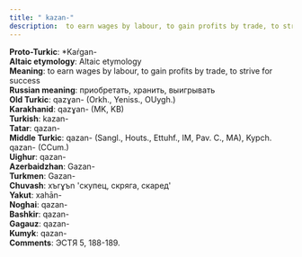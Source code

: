 ```yaml
---
title: " kazan-"
description:  to earn wages by labour, to gain profits by trade, to strive for success
---
```


<strong>Proto-Turkic</strong>:  *Kaŕgan-<br>
<strong>Altaic etymology</strong>:  Altaic etymology<br>
<strong>Meaning</strong>:  to earn wages by labour, to gain profits by trade, to strive for success<br>
<strong>Russian meaning</strong>:  приобретать, хранить, выигрывать<br>
<strong>Old Turkic</strong>:  qazɣan- (Orkh., Yeniss., OUygh.)<br>
<strong>Karakhanid</strong>:  qazɣan- (MK, KB)<br>
<strong>Turkish</strong>:  kazan-<br>
<strong>Tatar</strong>:  qazan-<br>
<strong>Middle Turkic</strong>:  qazan- (Sangl., Houts., Ettuhf., IM, Pav. C., MA), Kypch. qazan- (CCum.)<br>
<strong>Uighur</strong>:  qazan-<br>
<strong>Azerbaidzhan</strong>:  Gazan-<br>
<strong>Turkmen</strong>:  Gazan-<br>
<strong>Chuvash</strong>:  xъrɣъn 'скупец, скряга, скаред'<br>
<strong>Yakut</strong>:  xahān-<br>
<strong>Noghai</strong>:  qazan-<br>
<strong>Bashkir</strong>:  qazan-<br>
<strong>Gagauz</strong>:  qazan-<br>
<strong>Kumyk</strong>:  qazan-<br>
<strong>Comments</strong>:  ЭСТЯ 5, 188-189.<br>


